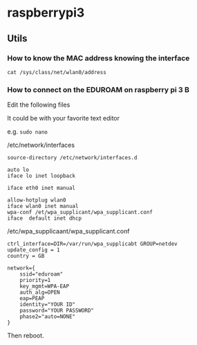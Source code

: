 # raspberrypi3

## Utils

### How to know the MAC address knowing the interface

```cat /sys/class/net/wlan0/address```


### How to connect on the EDUROAM on raspberry pi 3 B

Edit the following files

It could be with your favorite text editor

e.g. `sudo nano`

/etc/network/interfaces

```
source-directory /etc/network/interfaces.d

auto lo
iface lo inet loopback

iface eth0 inet manual

allow-hotplug wlan0
iface wlan0 inet manual
wpa-conf /et/wpa_supplicant/wpa_supplicant.conf
iface  default inet dhcp
```


/etc/wpa_supplicaant/wpa_supplicant.conf


``` 
ctrl_interface=DIR=/var/run/wpa_supplicabt GROUP=netdev
update_config = 1
country = GB

network={
    ssid="eduroam"
    priority=1
    key_mgmt=WPA-EAP
    auth_alg=OPEN
    eap=PEAP
    identity="YOUR ID"
    password="YOUR PASSWORD"
    phase2="auto=NONE"
}
```

Then reboot.